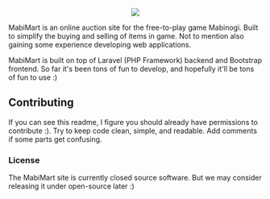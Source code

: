 <p align="center">
<img src="http://mabimart.com/images/logo.png"/>
</p>
MabiMart is an online auction site for the free-to-play game Mabinogi. Built to simplify the buying and selling of items in game. Not to mention also gaining some experience developing web applications.

MabiMart is built on top of Laravel (PHP Framework) backend and Bootstrap frontend. So far it's been tons of fun to develop, and hopefully it'll be tons of fun to use :)

## Contributing
If you can see this readme, I figure you should already have permissions to contribute :). Try to keep code clean, simple, and readable. Add comments if some parts get confusing.

### License

The MabiMart site is currently closed source software. But we may consider releasing it under open-source later :)
